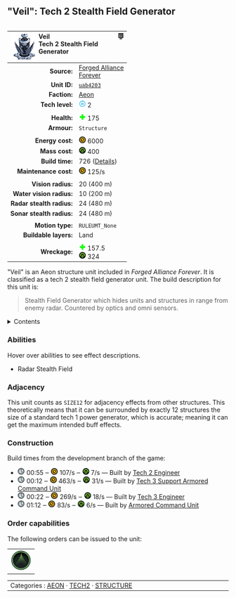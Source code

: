 "Veil": Tech 2 Stealth Field Generator
----
<table align="right">
    <thead>
        <tr>
            <th align="left" colspan="2">
                <img align="left" src="icons/units/UAB4203_icon.png" title="Veil unit icon" /><img align="right" src="icons/strategicicons/icon_structure2_counterintel_rest.png" title="icon_structure2_counterintel" />Veil<br />Tech 2 Stealth Field Generator
            </th>
        </tr>
    </thead>
    <tbody>
        <tr>
            <td align="right"><strong>Source:</strong></td>
            <td><a href="Forged Alliance Forever">Forged Alliance<br />Forever</a></td>
        </tr>
        <tr>
            <td align="right"><strong>Unit ID:</strong></td>
            <td><a href="https://github.com/FAForever/fa/D:/faf-development/fa/units/UAB4203/UAB4203_unit.bp"><code>uab4203</code></a></td>
        </tr>
        <tr>
            <td align="right"><strong>Faction:</strong></td>
            <td><a href="_categories.AEON">Aeon</a></td>
        </tr>
        <tr>
            <td align="right"><strong>Tech level:</strong></td>
            <td><img src="icons/T2.png" title="Tech 2" /> 2</td>
        </tr>
        <tr><td align="center" colspan="2"></td></tr>
        <tr>
            <td align="right"><strong>Health:</strong></td>
            <td><img src="icons/health.png" title="Health" /> 175</td>
        </tr>
        <tr>
            <td align="right"><strong>Armour:</strong></td>
            <td><code>Structure</code></td>
        </tr>
        <tr><td align="center" colspan="2"></td></tr>
        <tr>
            <td align="right"><strong>Energy cost:</strong></td>
            <td><img src="icons/energy.png" title="Energy" /> 6000</td>
        </tr>
        <tr>
            <td align="right"><strong>Mass cost:</strong></td>
            <td><img src="icons/mass.png" title="Mass" /> 400</td>
        </tr>
        <tr>
            <td align="right"><strong>Build time:</strong></td>
            <td>726 (<a href="#construction">Details</a>)</td>
        </tr>
        <tr>
            <td align="right"><strong>Maintenance cost:</strong></td>
            <td><img src="icons/energy.png" title="Energy" /> 125/s</td>
        </tr>
        <tr><td align="center" colspan="2"></td></tr>
        <tr>
            <td align="right"><strong>Vision radius:</strong></td>
            <td> <span title="0.40 km, 0.25 mi">20 (400 m)</span></td>
        </tr>
        <tr>
            <td align="right"><strong>Water vision radius:</strong></td>
            <td> <span title="0.20 km, 0.12 mi">10 (200 m)</span></td>
        </tr>
        <tr>
            <td align="right"><strong>Radar stealth radius:</strong></td>
            <td> <span title="0.48 km, 0.30 mi">24 (480 m)</span></td>
        </tr>
        <tr>
            <td align="right"><strong>Sonar stealth radius:</strong></td>
            <td> <span title="0.48 km, 0.30 mi">24 (480 m)</span></td>
        </tr>
        <tr><td align="center" colspan="2"></td></tr>
        <tr>
            <td align="right"><strong>Motion type:</strong></td>
            <td><code>RULEUMT_None</code></td>
        </tr>
        <tr>
            <td align="right"><strong>Buildable layers:</strong></td>
            <td>Land</td>
        </tr>
        <tr><td align="center" colspan="2"></td></tr>
        <tr>
            <td align="right"><strong>Wreckage:</strong></td>
            <td><img src="icons/health.png" title="Health" /> 157.5<br /><img src="icons/mass.png" title="Mass" /> 324</td>
        </tr>
    </tbody>
</table>

"Veil" is an Aeon structure unit included in *Forged Alliance Forever*.
It is classified as a tech 2 stealth field generator unit.
The build description for this unit is:

<blockquote>Stealth Field Generator which hides units and structures in range from enemy radar. Countered by optics and omni sensors.</blockquote>

<details>
<summary>Contents</summary>

1. – <a href="#abilities">Abilities</a>
2. – <a href="#adjacency">Adjacency</a>
3. – <a href="#construction">Construction</a>
4. – <a href="#order-capabilities">Order capabilities</a>
</details>

### Abilities
Hover over abilities to see effect descriptions.

* <span title="Hides itself and nearby others from radar and/or sonar">Radar Stealth Field</span>

### Adjacency
This unit counts as `SIZE12` for adjacency effects from other structures. This theoretically means that it can be surrounded by exactly 12 structures the size of a standard tech 1 power generator, which is accurate; meaning it can get the maximum intended buff effects. 

### Construction
Build times from the development branch of the game:
* <img src="icons/time.png" title="Time" /> 00:55 ‒ <img src="icons/energy.png" title="Energy" /> 107/s ‒ <img src="icons/mass.png" title="Mass" /> 7/s — Built by <a href="UAL0208">Tech 2 Engineer</a>
* <img src="icons/time.png" title="Time" /> 00:12 ‒ <img src="icons/energy.png" title="Energy" /> 463/s ‒ <img src="icons/mass.png" title="Mass" /> 31/s — Built by <a href="UAL0301">Tech 3 Support Armored Command Unit</a>
* <img src="icons/time.png" title="Time" /> 00:22 ‒ <img src="icons/energy.png" title="Energy" /> 269/s ‒ <img src="icons/mass.png" title="Mass" /> 18/s — Built by <a href="UAL0309">Tech 3 Engineer</a>
* <img src="icons/time.png" title="Time" /> 01:12 ‒ <img src="icons/energy.png" title="Energy" /> 83/s ‒ <img src="icons/mass.png" title="Mass" /> 6/s — Built by <a href="UAL0001">Armored Command Unit</a>

### Order capabilities
The following orders can be issued to the unit:
<table>
<td><img float="left" src="icons/orders/stealth-field.png" title="Stealth Field Toggle
Turn the selected units stealth field on/off" /></td>
</table>

<table align="center">
<td width="1215px">Categories : 
<a href="_categories.AEON">AEON</a> · 
<a href="_categories.TECH2">TECH2</a> · 
<a href="_categories.STRUCTURE">STRUCTURE</a></td>
</table>
